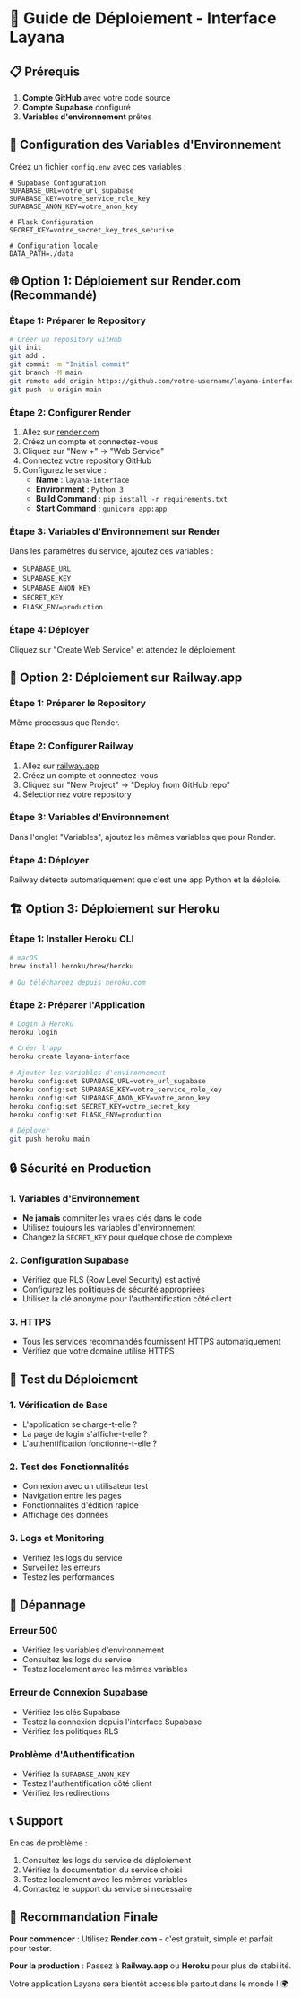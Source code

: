 # 🚀 Guide de Déploiement - Interface Layana

## 📋 Prérequis

1. **Compte GitHub** avec votre code source
2. **Compte Supabase** configuré
3. **Variables d'environnement** prêtes

## 🔧 Configuration des Variables d'Environnement

Créez un fichier `config.env` avec ces variables :

```env
# Supabase Configuration
SUPABASE_URL=votre_url_supabase
SUPABASE_KEY=votre_service_role_key
SUPABASE_ANON_KEY=votre_anon_key

# Flask Configuration
SECRET_KEY=votre_secret_key_tres_securise

# Configuration locale
DATA_PATH=./data
```

## 🌐 Option 1: Déploiement sur Render.com (Recommandé)

### Étape 1: Préparer le Repository
```bash
# Créer un repository GitHub
git init
git add .
git commit -m "Initial commit"
git branch -M main
git remote add origin https://github.com/votre-username/layana-interface.git
git push -u origin main
```

### Étape 2: Configurer Render
1. Allez sur [render.com](https://render.com)
2. Créez un compte et connectez-vous
3. Cliquez sur "New +" → "Web Service"
4. Connectez votre repository GitHub
5. Configurez le service :
   - **Name** : `layana-interface`
   - **Environment** : `Python 3`
   - **Build Command** : `pip install -r requirements.txt`
   - **Start Command** : `gunicorn app:app`

### Étape 3: Variables d'Environnement sur Render
Dans les paramètres du service, ajoutez ces variables :
- `SUPABASE_URL`
- `SUPABASE_KEY`
- `SUPABASE_ANON_KEY`
- `SECRET_KEY`
- `FLASK_ENV=production`

### Étape 4: Déployer
Cliquez sur "Create Web Service" et attendez le déploiement.

## 🚂 Option 2: Déploiement sur Railway.app

### Étape 1: Préparer le Repository
Même processus que Render.

### Étape 2: Configurer Railway
1. Allez sur [railway.app](https://railway.app)
2. Créez un compte et connectez-vous
3. Cliquez sur "New Project" → "Deploy from GitHub repo"
4. Sélectionnez votre repository

### Étape 3: Variables d'Environnement
Dans l'onglet "Variables", ajoutez les mêmes variables que pour Render.

### Étape 4: Déployer
Railway détecte automatiquement que c'est une app Python et la déploie.

## 🏗️ Option 3: Déploiement sur Heroku

### Étape 1: Installer Heroku CLI
```bash
# macOS
brew install heroku/brew/heroku

# Ou téléchargez depuis heroku.com
```

### Étape 2: Préparer l'Application
```bash
# Login à Heroku
heroku login

# Créer l'app
heroku create layana-interface

# Ajouter les variables d'environnement
heroku config:set SUPABASE_URL=votre_url_supabase
heroku config:set SUPABASE_KEY=votre_service_role_key
heroku config:set SUPABASE_ANON_KEY=votre_anon_key
heroku config:set SECRET_KEY=votre_secret_key
heroku config:set FLASK_ENV=production

# Déployer
git push heroku main
```

## 🔒 Sécurité en Production

### 1. Variables d'Environnement
- **Ne jamais** commiter les vraies clés dans le code
- Utilisez toujours les variables d'environnement
- Changez la `SECRET_KEY` pour quelque chose de complexe

### 2. Configuration Supabase
- Vérifiez que RLS (Row Level Security) est activé
- Configurez les politiques de sécurité appropriées
- Utilisez la clé anonyme pour l'authentification côté client

### 3. HTTPS
- Tous les services recommandés fournissent HTTPS automatiquement
- Vérifiez que votre domaine utilise HTTPS

## 🧪 Test du Déploiement

### 1. Vérification de Base
- L'application se charge-t-elle ?
- La page de login s'affiche-t-elle ?
- L'authentification fonctionne-t-elle ?

### 2. Test des Fonctionnalités
- Connexion avec un utilisateur test
- Navigation entre les pages
- Fonctionnalités d'édition rapide
- Affichage des données

### 3. Logs et Monitoring
- Vérifiez les logs du service
- Surveillez les erreurs
- Testez les performances

## 🔧 Dépannage

### Erreur 500
- Vérifiez les variables d'environnement
- Consultez les logs du service
- Testez localement avec les mêmes variables

### Erreur de Connexion Supabase
- Vérifiez les clés Supabase
- Testez la connexion depuis l'interface Supabase
- Vérifiez les politiques RLS

### Problème d'Authentification
- Vérifiez la `SUPABASE_ANON_KEY`
- Testez l'authentification côté client
- Vérifiez les redirections

## 📞 Support

En cas de problème :
1. Consultez les logs du service de déploiement
2. Vérifiez la documentation du service choisi
3. Testez localement avec les mêmes variables
4. Contactez le support du service si nécessaire

## 🎯 Recommandation Finale

**Pour commencer** : Utilisez **Render.com** - c'est gratuit, simple et parfait pour tester.

**Pour la production** : Passez à **Railway.app** ou **Heroku** pour plus de stabilité.

Votre application Layana sera bientôt accessible partout dans le monde ! 🌍

